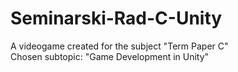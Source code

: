 # Seminarski-Rad-C-Unity
A videogame created for the subject "Term Paper C"  
Chosen subtopic: "Game Development in Unity"
